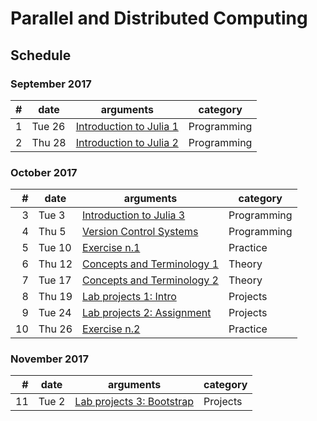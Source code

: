 # Parallel and Distributed Computing

## Schedule

### September 2017

| # | date | arguments | category |
|--:|------|-----------|----------|
| 1 | Tue  26 | [Introduction to Julia 1](lessons/2017-09-26/) | Programming |
| 2 | Thu  28 | [Introduction to Julia 2](lessons/2017-09-28/) | Programming |


### October 2017

| # | date | arguments | category |
|--:|------|-----------|----------|
| 3 | Tue  3 | [Introduction to Julia 3](lessons/2017-10-03/) | Programming |
| 4 | Thu  5 | [Version Control Systems](lessons/2017-10-05/) | Programming |
| 5 | Tue  10 | [Exercise n.1](lessons/2017-10-10/) | Practice |
| 6 | Thu  12 | [Concepts and Terminology 1](lessons/2017-10-12/) | Theory |
| 7 | Tue  17 | [Concepts and Terminology 2](lessons/2017-10-17/) | Theory |
| 8 | Thu  19 | [Lab projects 1: Intro](lessons/2017-10-19/) | Projects |
| 9 | Tue  24 | [Lab projects 2: Assignment](lessons/2017-10-24/) | Projects |
| 10 | Thu  26 | [Exercise n.2](lessons/2017-10-26/) | Practice |

### November 2017

| # | date | arguments | category |
|--:|------|-----------|----------|
| 11 | Tue  2 | [Lab projects 3: Bootstrap](lessons/2017-10-24/) | Projects |

<!-- 
| 2 | Wed  8 | [Overview of parallel computing](lessons/2017-03-08/lecture-02.pdf) | Theory |
| 3 | Mon  13 | [Git & GitHub, Julia packages](lessons/2017-03-13/lecture-03.pdf) | Programming |
| 4 | Wed 15 | [Concepts and Terminology](lessons/2017-03-15/lecture-04.pdf) | Theory |
| 5 | Mon 20 | [Parallel Architectures and Programming Models](lessons/2017-03-20/) | Theory |
| 6 | Wed 22 | x | Practice |
| 7 | Mon 27 | [Parallel Programming in Julia](lessons/2017-03-27/) | Programming |
| 8 | Wed 29 | [Parallel Programming in Julia](lessons/2017-03-29/) | Theory |

### April 2017

| # | date | arguments | category |
|--:|------|-----------|----------|
| 9 | Mon 3 | [Make parallel:domain integration](lessons/2017-04-03/) | Programming |
| 10 | Wed 5 | [Code vectorization](lessons/2017-04-05/) | Theory |
<!-- 
| 3 | Fri 11 | x | x |
| 4 | Mon 14 | x | x |
| 5 | Fri 18 | x | x |
| 6 | Mon 21 | x | x |
| 7 | Fri 25 | x | x |
| 8 | Mon 28 | x | x |

### December 2016

| # | date | arguments | category |
|--:|------|-----------|----------|
| 1 | Fri  2 | x | x |
| 2 | Mon  5 | x | x |
| 3 | Fri 9 | x | x |
| 4 | Mon 12 | x | x |
| 5 | Fri 16 | x | x |
| 6 | Mon 19 | x | x |
| 7 | Fri 23 | x | x |

### January 2017

| # | date | arguments | category |
|--:|------|-----------|----------|
| 1 | Mon  9 | x | x |
| 2 | Fri  13 | x | x |
| 3 | Mon 16 | x | x |
| 4 | Fri 20 | x | x |
| 5 | Mon 23 | x | x |
| 6 | Fri 27 | x | x |
| 7 | Mon 30 | x | x |
 -->
